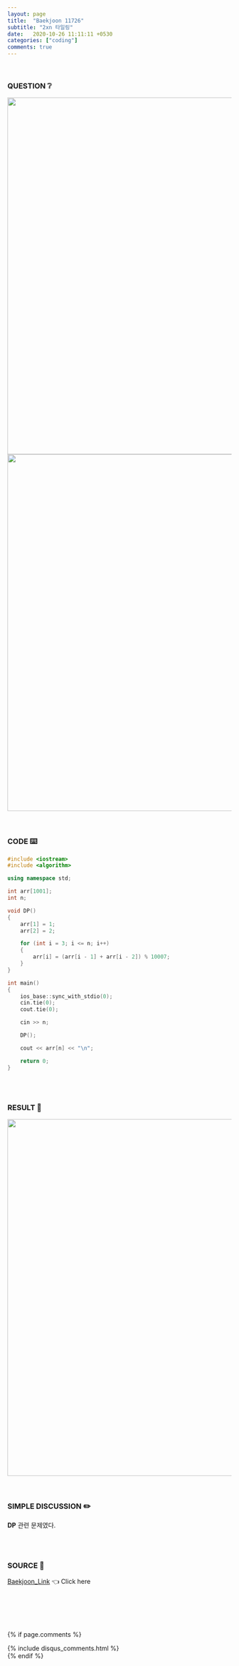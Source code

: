 ```yaml
---
layout: page
title:  "Baekjoon 11726"
subtitle: "2xn 타일링"
date:   2020-10-26 11:11:11 +0530
categories: ["coding"]
comments: true
---
```


<br>

### QUESTION ❔

<img src="{{ '/assets/baekjoon/11726.jpg' }}" style="width: 800px; height: auto; margin-left: auto; margin-right: auto; display: block;">
<img src="{{ '/assets/baekjoon/11726a.jpg' }}" style="width: 800px; height: auto; margin-left: auto; margin-right: auto; display: block;">  

<br>
<br>

### CODE ⌨️

```c++
#include <iostream>
#include <algorithm>

using namespace std;

int arr[1001];
int n;

void DP()
{
	arr[1] = 1;
	arr[2] = 2;

	for (int i = 3; i <= n; i++)
	{
		arr[i] = (arr[i - 1] + arr[i - 2]) % 10007;
	}
}

int main()
{
	ios_base::sync_with_stdio(0);
	cin.tie(0);
	cout.tie(0);

	cin >> n;

	DP();

	cout << arr[n] << "\n";

	return 0;
}
```  

<br>
<br>

### RESULT 💛

<img src="{{ '/assets/baekjoon/11726r.jpg' }}" style="width: 800px; height: auto; margin-left: auto; margin-right: auto; display: block;">  

<br>
<br>

### SIMPLE DISCUSSION ✏️

**DP** 관련 문제였다.  

<br>
<br>

### SOURCE 💎

[Baekjoon_Link][link] 👈 Click here  

<br>
<br>
<br>
<br>

{% if page.comments %}
<div id="post-disqus" class="container">
{% include disqus_comments.html %}
</div>
{% endif %}

[link]: https://www.acmicpc.net/problem/11726